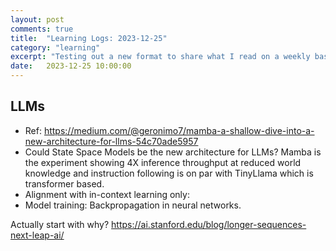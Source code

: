 ```yaml
---
layout: post
comments: true
title:  "Learning Logs: 2023-12-25"
category: "learning"
excerpt: "Testing out a new format to share what I read on a weekly basis"
date:   2023-12-25 10:00:00
---
```


## LLMs

* Ref: https://medium.com/@geronimo7/mamba-a-shallow-dive-into-a-new-architecture-for-llms-54c70ade5957
* Could State Space Models be the new architecture for LLMs? Mamba is the experiment showing 4X inference throughput at reduced world knowledge and instruction following is on par with TinyLlama which is transformer based.
* Alignment with in-context learning only:
* Model training: Backpropagation in neural networks.


Actually start with why? https://ai.stanford.edu/blog/longer-sequences-next-leap-ai/

